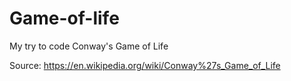# Game-of-life
 My try to code Conway's Game of Life

Source: https://en.wikipedia.org/wiki/Conway%27s_Game_of_Life